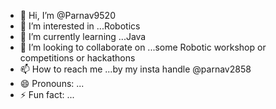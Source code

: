 - 👋 Hi, I’m @Parnav9520
- 👀 I’m interested in ...Robotics
- 🌱 I’m currently learning ...Java
- 💞️ I’m looking to collaborate on ...some Robotic workshop or competitions or hackathons
- 📫 How to reach me ...by my insta handle @parnav2858
- 😄 Pronouns: ...
- ⚡ Fun fact: ...

<!---
Parnav9520/Parnav9520 is a ✨ special ✨ repository because its `README.md` (this file) appears on your GitHub profile.
You can click the Preview link to take a look at your changes.
--->
